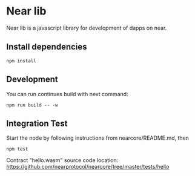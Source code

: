 # Near lib

Near lib is a javascript library for development of dapps on near.

## Install dependencies

```
npm install
```

## Development

You can run continues build with next command:
```
npm run build -- -w
```

## Integration Test

Start the node by following instructions from nearcore/README.md, then
```
npm test
```
Contract "hello.wasm" source code location: <https://github.com/nearprotocol/nearcore/tree/master/tests/hello>

